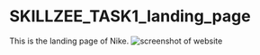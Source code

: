 # SKILLZEE_TASK1_landing_page
This is the landing page of Nike.
 <img src="[capture.png](https://github.com/Vaibhav1505/SKILLZEE_TASK1_landing_page/blob/main/Capture.JPG)https://github.com/Vaibhav1505/SKILLZEE_TASK1_landing_page/blob/main/Capture.JPG" alt="screenshot of website">
